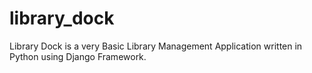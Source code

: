 # library_dock
Library Dock is a very Basic Library Management Application written in Python using Django Framework.
